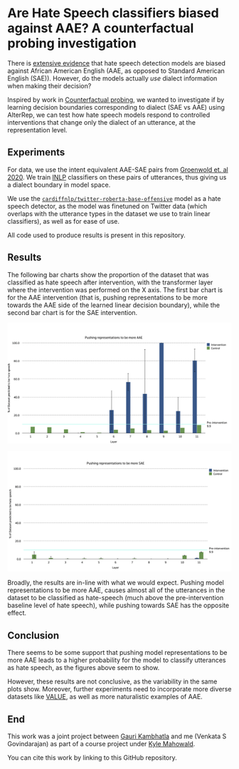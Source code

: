 # Are Hate Speech classifiers biased against AAE? A counterfactual probing investigation

There is [extensive evidence](https://aclanthology.org/P19-1163/) that hate speech detection models are biased against African American English (AAE, as opposed to Standard American English (SAE)). However, do the models actually *use* dialect information when making their decision? 

Inspired by work in [Counterfactual probing](https://aclanthology.org/2021.conll-1.15/), we wanted to investigate if by learning decision boundaries corresponding to dialect (SAE vs AAE) using AlterRep, we can test how hate speech models respond to controlled interventions that change only the dialect of an utterance, at the representation level.

## Experiments

For data, we use the intent equivalent AAE-SAE pairs from [Groenwold et. al 2020](https://github.com/sophiegroenwold/AAVE_SAE_dataset). We train [INLP](https://aclanthology.org/2020.acl-main.647/) classifiers on these pairs of utterances, thus giving us a dialect boundary in model space.

We use the [`cardiffnlp/twitter-roberta-base-offensive`](https://huggingface.co/cardiffnlp/twitter-roberta-base-offensive) model as a hate speech detector, as the model was finetuned on Twitter data (which overlaps with the utterance types in the dataset we use to train linear classifiers), as well as for ease of use.

All code used to produce results is present in this repository.

## Results

The following bar charts show the proportion of the dataset that was classified as hate speech after intervention, with the transformer layer where the intervention was performed on the X axis. The first bar chart is for the AAE intervention (that is, pushing representations to be more towards the AAE side of the learned linear decision boundary), while the second bar chart is for the SAE intervention.

![Bar chart showing the proportion of the dataset classified as hate speech after intervention on y axis, transformer layer where intervention was performed on x axis, for the intervention that makes model representations 'more AAE'](https://github.com/venkatasg/aae-probing/blob/master/aae.png?raw=true)

![Bar chart showing the proportion of the dataset classified as hate speech after intervention on y axis, transformer layer where intervention was performed on x axis, for the intervention that makes model representations 'more SAE'](https://github.com/venkatasg/aae-probing/blob/master/sae.png?raw=true)

Broadly, the results are in-line with what we would expect. Pushing model representations to be more AAE, causes almost all of the utterances in the dataset to be classified as hate-speech (much above the pre-intervention baseline level of hate speech), while pushing towards SAE has the opposite effect.

## Conclusion

There seems to be some support that pushing model representations to be more AAE leads to a higher probability for the model to classify utterances as hate speech, as the figures above seem to show.

However, these results are not conclusive, as the variability in the same plots show. Moreover, further experiments need to incorporate more diverse datasets like [VALUE](https://aclanthology.org/2022.acl-long.258/), as well as more naturalistic examples of AAE.

## End

This work was a joint project between [Gauri Kambhatla](https://gaurikambhatla.github.io) and me (Venkata S Govindarajan) as part of a course project under [Kyle Mahowald](https://mahowak.github.io).

You can cite this work by linking to this GitHub repository.

